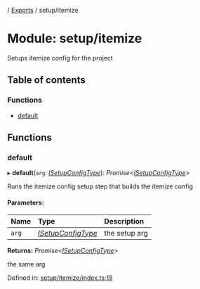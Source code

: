 [](../README.md) / [Exports](../modules.md) / setup/itemize

# Module: setup/itemize

Setups itemize config for the project

## Table of contents

### Functions

- [default](setup_itemize.md#default)

## Functions

### default

▸ **default**(`arg`: [*ISetupConfigType*](../interfaces/setup.isetupconfigtype.md)): *Promise*<[*ISetupConfigType*](../interfaces/setup.isetupconfigtype.md)\>

Runs the itemize config setup step that builds the itemize config

#### Parameters:

Name | Type | Description |
:------ | :------ | :------ |
`arg` | [*ISetupConfigType*](../interfaces/setup.isetupconfigtype.md) | the setup arg   |

**Returns:** *Promise*<[*ISetupConfigType*](../interfaces/setup.isetupconfigtype.md)\>

the same arg

Defined in: [setup/itemize/index.ts:19](https://github.com/onzag/itemize/blob/11a98dec/setup/itemize/index.ts#L19)
